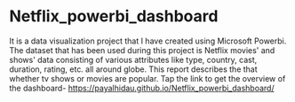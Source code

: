 # Netflix_powerbi_dashboard
It is a data visualization project that I have created using Microsoft Powerbi. The dataset that has been used during this project is Netflix movies' and shows' data consisting of various attributes like type, country, cast, duration, rating, etc. all around globe. This report describes the that whether tv shows or movies are popular.
Tap the link to get the overview of the dashboard- https://payalhidau.github.io/Netflix_powerbi_dashboard/
